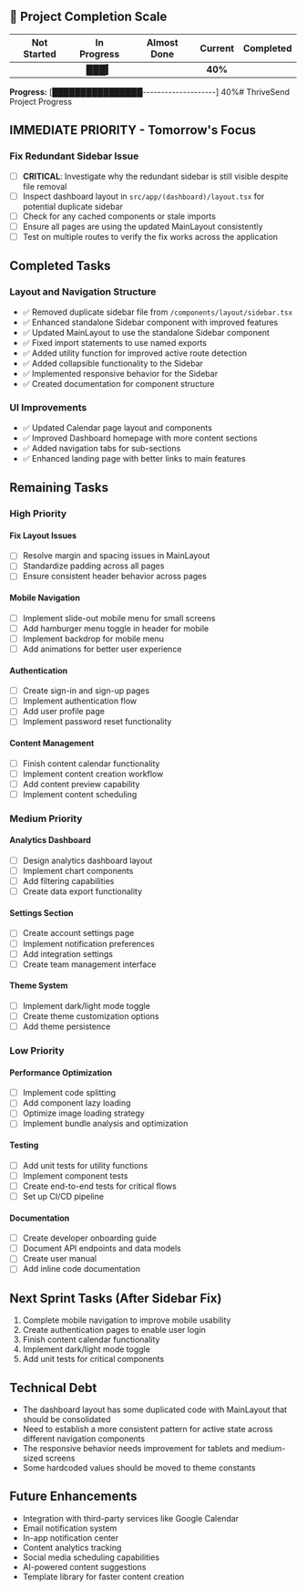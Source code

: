 ## 🚦 **Project Completion Scale**

| Not Started | In Progress | Almost Done | **Current** | Completed |
|:-----------:|:-----------:|:-----------:|:-----------:|:---------:|
|             |     ███▍    |             |  **40%**    |           |## Project Completion

**Progress:** [████████████████--------------------] 40%# ThriveSend Project Progress

## IMMEDIATE PRIORITY - Tomorrow's Focus

### Fix Redundant Sidebar Issue
- [ ] **CRITICAL**: Investigate why the redundant sidebar is still visible despite file removal
- [ ] Inspect dashboard layout in `src/app/(dashboard)/layout.tsx` for potential duplicate sidebar
- [ ] Check for any cached components or stale imports
- [ ] Ensure all pages are using the updated MainLayout consistently
- [ ] Test on multiple routes to verify the fix works across the application

## Completed Tasks

### Layout and Navigation Structure
- ✅ Removed duplicate sidebar file from `/components/layout/sidebar.tsx`
- ✅ Enhanced standalone Sidebar component with improved features
- ✅ Updated MainLayout to use the standalone Sidebar component
- ✅ Fixed import statements to use named exports
- ✅ Added utility function for improved active route detection
- ✅ Added collapsible functionality to the Sidebar
- ✅ Implemented responsive behavior for the Sidebar
- ✅ Created documentation for component structure

### UI Improvements
- ✅ Updated Calendar page layout and components
- ✅ Improved Dashboard homepage with more content sections
- ✅ Added navigation tabs for sub-sections
- ✅ Enhanced landing page with better links to main features

## Remaining Tasks

### High Priority

#### Fix Layout Issues
- [ ] Resolve margin and spacing issues in MainLayout
- [ ] Standardize padding across all pages
- [ ] Ensure consistent header behavior across pages

#### Mobile Navigation
- [ ] Implement slide-out mobile menu for small screens
- [ ] Add hamburger menu toggle in header for mobile
- [ ] Implement backdrop for mobile menu
- [ ] Add animations for better user experience

#### Authentication
- [ ] Create sign-in and sign-up pages
- [ ] Implement authentication flow
- [ ] Add user profile page
- [ ] Implement password reset functionality

#### Content Management
- [ ] Finish content calendar functionality
- [ ] Implement content creation workflow
- [ ] Add content preview capability
- [ ] Implement content scheduling

### Medium Priority

#### Analytics Dashboard
- [ ] Design analytics dashboard layout
- [ ] Implement chart components
- [ ] Add filtering capabilities
- [ ] Create data export functionality

#### Settings Section
- [ ] Create account settings page
- [ ] Implement notification preferences
- [ ] Add integration settings
- [ ] Create team management interface

#### Theme System
- [ ] Implement dark/light mode toggle
- [ ] Create theme customization options
- [ ] Add theme persistence

### Low Priority

#### Performance Optimization
- [ ] Implement code splitting
- [ ] Add component lazy loading
- [ ] Optimize image loading strategy
- [ ] Implement bundle analysis and optimization

#### Testing
- [ ] Add unit tests for utility functions
- [ ] Implement component tests
- [ ] Create end-to-end tests for critical flows
- [ ] Set up CI/CD pipeline

#### Documentation
- [ ] Create developer onboarding guide
- [ ] Document API endpoints and data models
- [ ] Create user manual
- [ ] Add inline code documentation

## Next Sprint Tasks (After Sidebar Fix)

1. Complete mobile navigation to improve mobile usability
2. Create authentication pages to enable user login
3. Finish content calendar functionality
4. Implement dark/light mode toggle
5. Add unit tests for critical components

## Technical Debt

- The dashboard layout has some duplicated code with MainLayout that should be consolidated
- Need to establish a more consistent pattern for active state across different navigation components
- The responsive behavior needs improvement for tablets and medium-sized screens
- Some hardcoded values should be moved to theme constants

## Future Enhancements

- Integration with third-party services like Google Calendar
- Email notification system
- In-app notification center
- Content analytics tracking
- Social media scheduling capabilities
- AI-powered content suggestions
- Template library for faster content creation
